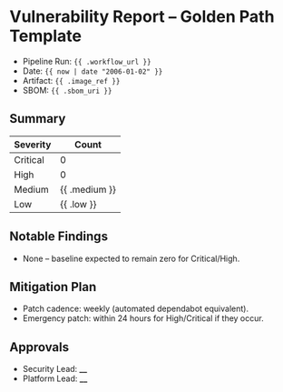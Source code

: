 # Vulnerability Report – Golden Path Template

- Pipeline Run: `{{ .workflow_url }}`
- Date: `{{ now | date "2006-01-02" }}`
- Artifact: `{{ .image_ref }}`
- SBOM: `{{ .sbom_uri }}`

## Summary

| Severity | Count         |
| -------- | ------------- |
| Critical | 0             |
| High     | 0             |
| Medium   | {{ .medium }} |
| Low      | {{ .low }}    |

## Notable Findings

- None – baseline expected to remain zero for Critical/High.

## Mitigation Plan

- Patch cadence: weekly (automated dependabot equivalent).
- Emergency patch: within 24 hours for High/Critical if they occur.

## Approvals

- Security Lead: ********\_\_********
- Platform Lead: ********\_\_********
